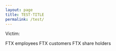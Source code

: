 ```yaml
---
layout: page
title: TEST-TITLE
permalink: /test/
---
```


Victim: 

FTX employees
FTX customers
FTX share holders